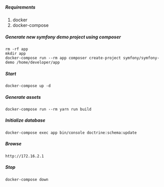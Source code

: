 ##### Requirements

1. docker
2. docker-compose

##### Generate new symfony demo project using composer
```
rm -rf app
mkdir app
docker-compose run --rm app composer create-project symfony/symfony-demo /home/developer/app
```

##### Start
```
docker-compose up -d
```

##### Generate assets

```
docker-compose run --rm yarn run build 
```

##### Initialize database
```
docker-compose exec app bin/console doctrine:schema:update
```

##### Browse
```
http://172.16.2.1
```
##### Stop

```
docker-compose down
```





